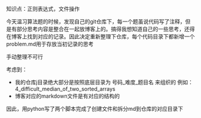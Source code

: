 知识点：正则表达式，文件操作

今天温习算法题的时候，发现自己的git仓库下，每一个题虽说代码写了注释，但是有部分思考内容是整合在一起放博客上的。搞得我想知道自己的一些思考，还得在博客上找到对应的记录。因此决定重新整理下仓库，每个代码目录下都新增一个problem.md用于存放当初记录的思考

手动整理不可行

考虑到：

- 我的仓库j目录绝大部分是按照底层目录为 号码\_难度\_题目名 来组织的 例如：4_difficult_median_of_two_sorted_arrays
- 博客对应的markdown文件是有对应的结构的

因此，用python写了两个脚本完成了创建文件和拆分md到仓库的对应目录下